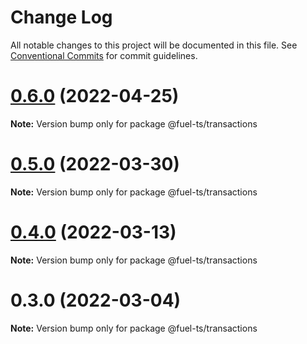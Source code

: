 # Change Log

All notable changes to this project will be documented in this file.
See [Conventional Commits](https://conventionalcommits.org) for commit guidelines.

# [0.6.0](https://github.com/FuelLabs/fuels-ts/compare/v0.5.0...v0.6.0) (2022-04-25)

**Note:** Version bump only for package @fuel-ts/transactions





# [0.5.0](https://github.com/FuelLabs/fuels-ts/compare/v0.4.0...v0.5.0) (2022-03-30)

**Note:** Version bump only for package @fuel-ts/transactions





# [0.4.0](https://github.com/FuelLabs/fuels-ts/compare/v0.3.0...v0.4.0) (2022-03-13)

**Note:** Version bump only for package @fuel-ts/transactions





# 0.3.0 (2022-03-04)

**Note:** Version bump only for package @fuel-ts/transactions

